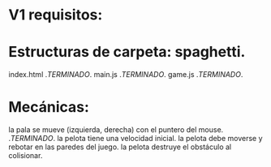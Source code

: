 # V1 requisitos:

# Estructuras de carpeta: spaghetti.

index.html ._TERMINADO_.
main.js ._TERMINADO_.
game.js ._TERMINADO_.

# Mecánicas:

la pala se mueve (izquierda, derecha) con el puntero del mouse. ._TERMINADO_.
la pelota tiene una velocidad inicial.
la pelota debe moverse y rebotar en las paredes del juego.
la pelota destruye el obstáculo al colisionar.
